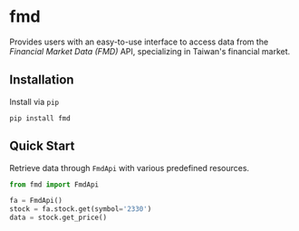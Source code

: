# fmd

Provides users with an easy-to-use interface to access data from the *Financial Market Data (FMD)* API, specializing in Taiwan's financial market.

## Installation

Install via `pip`
```
pip install fmd
```

## Quick Start

Retrieve data through `FmdApi` with various predefined resources.
```python
from fmd import FmdApi

fa = FmdApi()
stock = fa.stock.get(symbol='2330')
data = stock.get_price()
```
